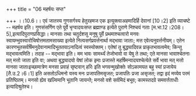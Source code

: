+++
title = "06 महर्षयः सप्त"

+++
।।10.6।। एवं जातस्य गुणसर्गस्य हेतुरहमज एक इत्युक्त्वाअहमादिर्हि देवानां
\[10।2\] इति व्याचष्टे -- महर्षय इति। गुणसंसर्गिण एते पूर्वे
भृग्वादयःसप्त ब्रह्माण्ड इत्येते पुराणे निश्चयं गताः
\[म.भा.12।208।5\],इत्यादिपुराणप्रसिद्धाः। मानसाः तथा चतुर्दशसु मनुषु
पूर्वे प्रथमाश्चत्वारो मनवः स्वायम्भुवस्वारोचिषोत्तमतामसाख्या इत्येते
नित्यसर्गप्रवर्त्तनार्था मद्भावा जाताः; मत्त एवेत्यनुवर्त्तनीयम्। एतेन
कारणभूतसर्वर्षिमनुदेवानामादिभूततयाऽनादित्वं स्वस्योक्तम्। एतेषां तु
बुद्ध्यादिवन्न प्राकृतभावत्वमेव; किन्तु मद्भावत्वमिति। तदाह -- मद्भावा
इति। मम भावः सामर्थ्यं तेजोभावो वा येषु ते तथा; एते मानसा भावाश्चेतनाः
मत् मत्तो जाता इति वा; अथवा बुद्ध्यादयो येषां लोक इमाः प्रजास्ते
महर्षिमन्वादयश्चेत्येते सर्वे भावा मत् मत्तो मानसा जाताःइच्छामात्रेण
मनसा प्रवाहं सृष्टवान् हरिः इति भगवन्मुखोक्तेः सोऽकामयत बहु स्यां
प्रजायेय \[तै.उ.2।6।1\] इति असतोऽधिमनो यस्य मनः प्रजापतिमसृजत; प्रजापतिः
प्रजा असृजत; तद्वा इदं मय्येव परमं प्रतिष्ठितम्। मनसो ह्येव खल्विमानि
भूतानि जायन्ते; मनसो वशे सर्वमिदं बभूव; कामस्तदग्रे समवर्त्तताधीः
इत्यादिश्रुतेश्च।
